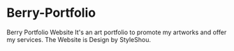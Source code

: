 # Berry-Portfolio
Berry Portfolio Website
It's an art portfolio to promote my artworks and offer my services.
The Website is Design by StyleShou. 
